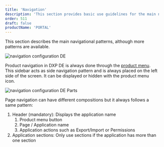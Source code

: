 ```yaml
---
title: 'Navigation'
description: 'This section provides basic use guidelines for the main navigation patterns of the system.'
order: 511
draft: false
productName: 'PORTAL'
---
```


This section describes the main navigational patterns, although more patterns are available.

![navigation configuration DE](/images/lexicon/Navigation.jpg)

Product navigation in DXP DE is always done through the [product menu](../../sidebar/product-menu). This sidebar acts as side navigation pattern and is always placed on the left side of the screen. It can be displayed or hidden with the product menu icon.

![navigation configuration DE Parts](/images/lexicon/NavigationParts.jpg)

Page navigation can have different compositions but it always follows a same pattern:

1. Header (mandatory): Displays the application name
    1. Product menu button
    2. Page / Application name
    3. Application actions such as Export/Import or Permissions
2. Application sections: Only use sections if the application has more than one section
